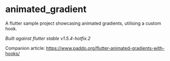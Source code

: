# animated_gradient

A flutter sample project showcasing animated gradients, utilising a custom hook.

_Built against flutter stable v1.5.4-hotfix.2_

Companion article: https://www.paddo.org/flutter-animated-gradients-with-hooks/
